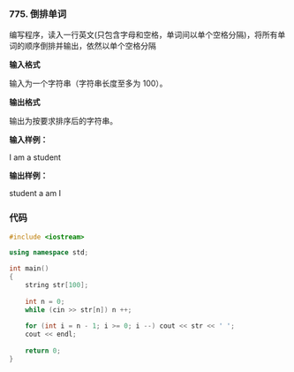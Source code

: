 ### 775. 倒排单词
编写程序，读入一行英文(只包含字母和空格，单词间以单个空格分隔)，将所有单词的顺序倒排并输出，依然以单个空格分隔

**输入格式**

输入为一个字符串（字符串长度至多为 100）。

**输出格式**

输出为按要求排序后的字符串。

**输入样例：** 

I am a student

**输出样例：** 

student a am I

### 代码
```c++
#include <iostream>

using namespace std;

int main()
{
    string str[100];
    
    int n = 0;
    while (cin >> str[n]) n ++;
    
    for (int i = n - 1; i >= 0; i --) cout << str << ' ';
    cout << endl;
    
    return 0;
}
```
